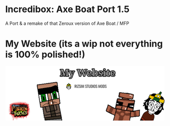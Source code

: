 # Incredibox: Axe Boat Port 1.5
A Port & a remake of that Zeroux version of Axe Boat / MFP

# My Website (its a wip not everything is 100% polished!)
[![](https://github.com/RizsimStudiosOfficial/G-Music-Port-Incredibox-0.7.0/blob/main/img/site-promo.png?raw=true)](https://sites.google.com/view/rizsimstudios-mods/choose-mod-games)
